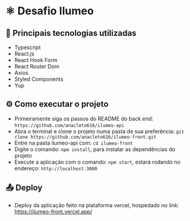 # ⚛️ Desafio Ilumeo

## 🚀 Principais tecnologias utilizadas

- Typescript
- React.js
- React Hook Form
- React Router Dom
- Axios
- Styled Components
- Yup

## ⚙️ Como executar o projeto

- Primeiramente siga os passos do README do back end: `https://github.com/anacleto616/ilumeo-api`
- Abra o terminal e clone o projeto numa pasta de sua preferência: `git clone https://github.com/anacleto616/ilumeo-front.git`
- Entre na pasta ilumeo-api com: `cd ilumeo-front`
- Digite o comando: `npm install`, para instalar as dependências do projeto
- Execute a aplicação com o comando: `npm start`, estará rodando no endereço: `http://localhost:3000`

## 📤️ Deploy
  - Deploy da aplicação feito na plataforma vercel, hospedado no link: https://ilumeo-front.vercel.app/
